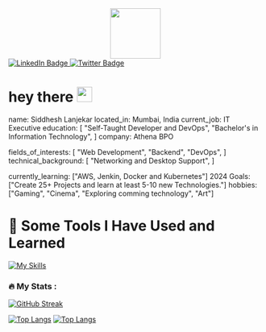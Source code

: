 <div id="header" align="center">
  <img src="https://media.giphy.com/media/M9gbBd9nbDrOTu1Mqx/giphy.gif" width="100"/>
</div>

<div id="badges">
  <a href="your-linkedin-URL">
    <img src="https://img.shields.io/badge/LinkedIn-blue?style=for-the-badge&logo=linkedin&logoColor=white" alt="LinkedIn Badge"/>
  </a>
  <a href="your-twitter-URL">
    <img src="https://img.shields.io/badge/Twitter-blue?style=for-the-badge&logo=twitter&logoColor=white" alt="Twitter Badge"/>
  </a>
</div>

<img src="https://komarev.com/ghpvc/?username=lanjekarsiddhesh&style=flat-square&color=blue" alt=""/>

<h1>
  hey there
  <img src="https://media.giphy.com/media/hvRJCLFzcasrR4ia7z/giphy.gif" width="30px"/>
</h1>

name: Siddhesh Lanjekar
located_in: Mumbai, India
current_job: IT Executive
education:
  [
    "Self-Taught Developer and DevOps",
    "Bachelor's in Information Technology",
  ]
company: Athena BPO

fields_of_interests:
  [
    "Web Development",
    "Backend",
    "DevOps",
  ]
technical_background:
  [
    "Networking and Desktop Support",
  ]
  
currently_learning: ["AWS, Jenkin, Docker and Kubernetes"]
2024 Goals: ["Create 25+ Projects and learn at least 5-10 new Technologies."]
hobbies: ["Gaming", "Cinema", "Exploring comming technology", "Art"]

<!--
**lanjekarsiddhesh/lanjekarsiddhesh** is a ✨ _special_ ✨ repository because its `README.md` (this file) appears on your GitHub profile.

Here are some ideas to get you started:

- 🔭 I’m currently working on ...
- 🌱 I’m currently learning ...
- 👯 I’m looking to collaborate on ...
- 🤔 I’m looking for help with ...
- 💬 Ask me about ...
- 📫 How to reach me: ...
- 😄 Pronouns: ...
- ⚡ Fun fact: ...
-->

<h1>🚀  Some Tools I Have Used and Learned</h1>

[![My Skills](https://skillicons.dev/icons?i=python,django,mysql,aws,linux,windows,git,jenkins,docker,kubernetes,js,html,css,vscode,virtualbox,wasm%29)](https://skillicons.dev/icons?i=python,django,mysql,aws,linux,windows.git,jenkins,docker,kubernetes,js,html,css,vscode,virtualbox,wasm)

### :fire: My Stats :
[![GitHub Streak](http://github-readme-streak-stats.herokuapp.com?user=lanjekarsiddhesh&theme=dark&background=000000)](https://git.io/streak-stats)


[![Top Langs](https://github-readme-stats.vercel.app/api/top-langs/?username=lanjekarsiddhesh)](https://github.com/anuraghazra/github-readme-stats) [![Top Langs](https://github-readme-stats.vercel.app/api/top-langs/?username=lanjekarsiddhesh&layout=compact&theme=vision-friendly-dark)](https://github.com/anuraghazra/github-readme-stats)


